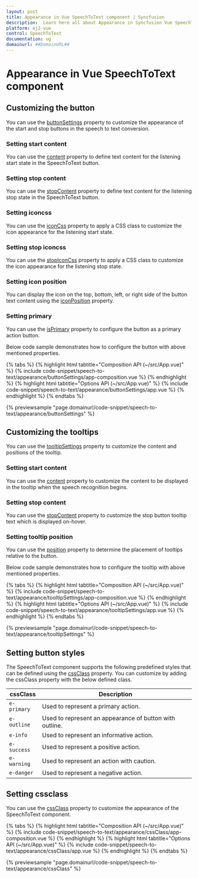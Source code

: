 ```yaml
---
layout: post
title: Appearance in Vue SpeechToText component | Syncfusion
description:  Learn here all about Appearance in Syncfusion Vue SpeechToText component of Syncfusion Essential JS 2 and more.
platform: ej2-vue
control: SpeechToText
documentation: ug
domainurl: ##DomainURL##
---
```


# Appearance in Vue SpeechToText component

## Customizing the button

You can use the [buttonSettings](../api/speech-to-text#buttonSettings) property to customize the appearance of the start and stop buttons in the speech to text conversion.

### Setting start content  

You can use the [content](../api/speech-to-text/buttonSettingsModel/#content) property to define text content for the listening start state in the SpeechToText button.

### Setting stop content

You can use the [stopContent](../api/speech-to-text/buttonSettingsModel/#stopContent) property to define text content for the listening stop state in the SpeechToText button.

### Setting iconcss

You can use the [iconCss](../api/speech-to-text/buttonSettingsModel/#iconCss) property to apply a CSS class to customize the icon appearance for the listening start state.

### Setting stop iconcss

You can use the [stopIconCss](../api/speech-to-text/buttonSettingsModel/#stopIconCss) property to apply a CSS class to customize the icon appearance for the listening stop state.

### Setting icon position

You can display the icon on the top, bottom, left, or right side of the button text content using the [iconPosition](../api/speech-to-text/buttonSettingsModel/#iconPosition) property.

### Setting primary

You can use the [isPrimary](../api/speech-to-text/buttonSettingsModel/#isPrimary) property to configure the button as a primary action button.

Below code sample demonstrates how to configure the button with above mentioned properties.

{% tabs %}
{% highlight html tabtitle="Composition API (~/src/App.vue)" %}
{% include code-snippet/speech-to-text/appearance/buttonSettings/app-composition.vue %}
{% endhighlight %}
{% highlight html tabtitle="Options API (~/src/App.vue)" %}
{% include code-snippet/speech-to-text/appearance/buttonSettings/app.vue %}
{% endhighlight %}
{% endtabs %}

{% previewsample "page.domainurl/code-snippet/speech-to-text/appearance/buttonSettings" %}

## Customizing the tooltips

You can use the [tooltipSettings](../api/speech-to-text#tooltipSettings) property to customize the content and positions of the tooltip.

### Setting start content

You can use the [content](../api/speech-to-text/tooltipSettingsModel/#content) property to customize the content to be displayed in the tooltip when the speech recognition begins.

### Setting stop content

You can use the [stopContent](../api/speech-to-text/tooltipSettingsModel/#stopContent) property to customize the stop button tooltip text which is displayed on-hover.

### Setting tooltip position

You can use the [position](../api/speech-to-text/tooltipSettingsModel/#position) property to determine the placement of tooltips relative to the button.

Below code sample demonstrates how to configure the tooltip with above mentioned properties.

{% tabs %}
{% highlight html tabtitle="Composition API (~/src/App.vue)" %}
{% include code-snippet/speech-to-text/appearance/tooltipSettings/app-composition.vue %}
{% endhighlight %}
{% highlight html tabtitle="Options API (~/src/App.vue)" %}
{% include code-snippet/speech-to-text/appearance/tooltipSettings/app.vue %}
{% endhighlight %}
{% endtabs %}

{% previewsample "page.domainurl/code-snippet/speech-to-text/appearance/tooltipSettings" %}

## Setting button styles

The SpeechToText component supports the following predefined styles that can be defined using the [cssClass](../api/speech-to-text#cssClass) property. You can customize by adding the cssClass property with the below defined class. 

| cssClass | Description | 
| -------- | -------- | 
| `e-primary` | Used to represent a primary action. | 
| `e-outline` |  Used to represent an appearance of button with outline. | 
| `e-info` |  Used to represent an informative action. | 
| `e-success` | Used to represent a positive action. | 
| `e-warning` | Used to represent an action with caution. | 
| `e-danger` | Used to represent a negative action. |

## Setting cssclass

You can use the [cssClass](../api/speech-to-text#cssClass) property to customize the appearance of the SpeechToText component.

{% tabs %}
{% highlight html tabtitle="Composition API (~/src/App.vue)" %}
{% include code-snippet/speech-to-text/appearance/cssClass/app-composition.vue %}
{% endhighlight %}
{% highlight html tabtitle="Options API (~/src/App.vue)" %}
{% include code-snippet/speech-to-text/appearance/cssClass/app.vue %}
{% endhighlight %}
{% endtabs %}

{% previewsample "page.domainurl/code-snippet/speech-to-text/appearance/cssClass" %}
